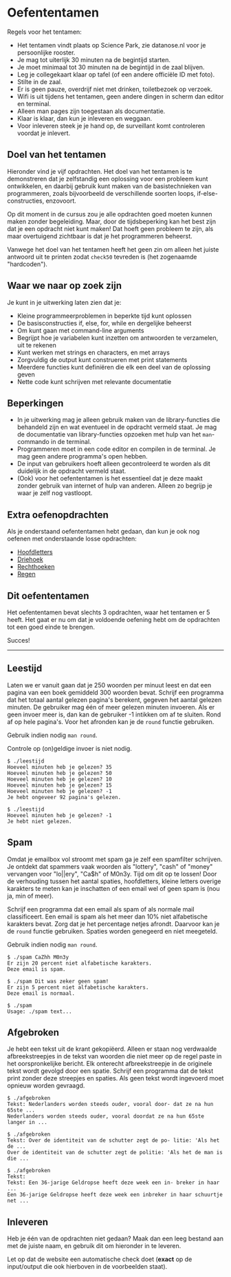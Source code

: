 # Oefententamen

Regels voor het tentamen:

- Het tentamen vindt plaats op Science Park, zie datanose.nl voor je persoonlijke rooster.
- Je mag tot uiterlijk 30 minuten na de begintijd starten.
- Je moet minimaal tot 30 minuten na de begintijd in de zaal blijven.
- Leg je collegekaart klaar op tafel (of een andere officiële ID met foto).
- Stilte in de zaal.
- Er is geen pauze, overdrijf niet met drinken, toiletbezoek op verzoek.
- Wifi is uit tijdens het tentamen, geen andere dingen in scherm dan editor en terminal.
- Alleen man pages zijn toegestaan als documentatie.
- Klaar is klaar, dan kun je inleveren en weggaan.
- Voor inleveren steek je je hand op, de surveillant komt controleren voordat je inlevert.

## Doel van het tentamen

Hieronder vind je vijf opdrachten. Het doel van het tentamen is te demonstreren dat je zelfstandig een oplossing voor een probleem kunt ontwikkelen, en daarbij gebruik kunt maken van de basistechnieken van programmeren, zoals bijvoorbeeld de verschillende soorten loops, if-else-constructies, enzovoort.

Op dit moment in de cursus zou je alle opdrachten goed moeten kunnen maken zonder begeleiding. Maar, door de tijdsbeperking kan het best zijn dat je een opdracht niet kunt maken! Dat hoeft geen probleem te zijn, als maar overtuigend zichtbaar is dat je het programmeren beheerst.

Vanwege het doel van het tentamen heeft het geen zin om alleen het juiste antwoord uit te printen zodat `check50` tevreden is (het zogenaamde "hardcoden").

## Waar we naar op zoek zijn

Je kunt in je uitwerking laten zien dat je:

- Kleine programmeerproblemen in beperkte tijd kunt oplossen
- De basisconstructies if, else, for, while en dergelijke beheerst
- Om kunt gaan met command-line arguments
- Begrijpt hoe je variabelen kunt inzetten om antwoorden te verzamelen, uit te rekenen
- Kunt werken met strings en characters, en met arrays
- Zorgvuldig de output kunt construeren met print statements
- Meerdere functies kunt definiëren die elk een deel van de oplossing geven
- Nette code kunt schrijven met relevante documentatie

## Beperkingen

- In je uitwerking mag je alleen gebruik maken van de library-functies die behandeld zijn en wat eventueel in de opdracht vermeld staat. Je mag de documentatie van library-functies opzoeken met hulp van het `man`-commando in de terminal.
- Programmeren moet in een code editor en compilen in de terminal. Je mag geen andere programma's open hebben.
- De input van gebruikers hoeft alleen gecontroleerd te worden als dit duidelijk in de opdracht vermeld staat.
- (Ook) voor het oefententamen is het essentieel dat je deze maakt zonder gebruik van internet of hulp van anderen. Alleen zo begrijp je waar je zelf nog vastloopt.

## Extra oefenopdrachten

Als je onderstaand oefententamen hebt gedaan, dan kun je ook nog oefenen met onderstaande losse opdrachten:

- [Hoofdletters](/tentamen/hoofdletters)
- [Driehoek](/tentamen/driehoek)
- [Rechthoeken](/tentamen/rechthoeken)
- [Regen](/tentamen/regen>)

## Dit oefententamen

Het oefententamen bevat slechts 3 opdrachten, waar het tentamen er 5 heeft. Het gaat er nu om dat je voldoende oefening hebt om de opdrachten tot een goed einde te brengen.

Succes!

---

## Leestijd

Laten we er vanuit gaan dat je 250 woorden per minuut leest en dat een pagina van een boek gemiddeld 300 woorden bevat. Schrijf een programma dat het totaal aantal gelezen pagina's berekent, gegeven het aantal gelezen minuten. De gebruiker mag één of meer gelezen minuten invoeren. Als er geen invoer meer is, dan kan de gebruiker -1 intikken om af te sluiten. Rond af op hele pagina's. Voor het afronden kan je de `round` functie gebruiken.

Gebruik indien nodig `man round`.

Controle op (on)geldige invoer is niet nodig.

    $ ./leestijd
    Hoeveel minuten heb je gelezen? 35
    Hoeveel minuten heb je gelezen? 50
    Hoeveel minuten heb je gelezen? 10
    Hoeveel minuten heb je gelezen? 15
    Hoeveel minuten heb je gelezen? -1
    Je hebt ongeveer 92 pagina's gelezen.

    $ ./leestijd
    Hoeveel minuten heb je gelezen? -1
    Je hebt niet gelezen.

## Spam

Omdat je emailbox vol stroomt met spam ga je zelf een spamfilter schrijven. Je ontdekt dat spammers vaak woorden als "lottery", "cash" of "money" vervangen voor "lo\|\|ery", "Ca$h" of M0n3y. Tijd om dit op te lossen! Door de verhouding tussen het aantal spaties, hoofdletters, kleine letters overige karakters te meten kan je inschatten of een email wel of geen spam is (nou ja, min of meer).

Schrijf een programma dat een email als spam of als normale mail classificeert. Een email is spam als het meer dan 10% niet alfabetische karakters bevat. Zorg dat je het percentage netjes afrondt. Daarvoor kan je de `round` functie gebruiken. Spaties worden genegeerd en niet meegeteld.

Gebruik indien nodig `man round`.

    $ ./spam CaZhh M0n3y
    Er zijn 20 percent niet alfabetische karakters.
    Deze email is spam.

    $ ./spam Dit was zeker geen spam!
    Er zijn 5 percent niet alfabetische karakters.
    Deze email is normaal.

    $ ./spam
    Usage: ./spam text...

## Afgebroken

Je hebt een tekst uit de krant gekopiëerd. Alleen er staan nog verdwaalde afbreekstreepjes in de tekst van woorden die niet meer op de regel paste in het oorspronkelijke bericht. Elk onterecht afbreekstreepje in de originele tekst wordt gevolgd door een spatie. Schrijf een programma dat de tekst print zonder deze streepjes en spaties. Als geen tekst wordt ingevoerd moet opnieuw worden gevraagd.

    $ ./afgebroken
    Tekst: Nederlanders worden steeds ouder, vooral door- dat ze na hun 65ste ...
    Nederlanders worden steeds ouder, vooral doordat ze na hun 65ste langer in ...

    $ ./afgebroken
    Tekst: Over de identiteit van de schutter zegt de po- litie: 'Als het de ...
    Over de identiteit van de schutter zegt de politie: 'Als het de man is die ...

    $ ./afgebroken
    Tekst: 
    Tekst: Een 36-jarige Geldropse heeft deze week een in- breker in haar ...
    Een 36-jarige Geldropse heeft deze week een inbreker in haar schuurtje net ...

## Inleveren

Heb je één van de opdrachten niet gedaan? Maak dan een leeg bestand aan met de juiste naam, en gebruik dit om hieronder in te leveren.

Let op dat de website een automatische check doet (**exact** op de input/output die ook hierboven in de voorbeelden staat).
